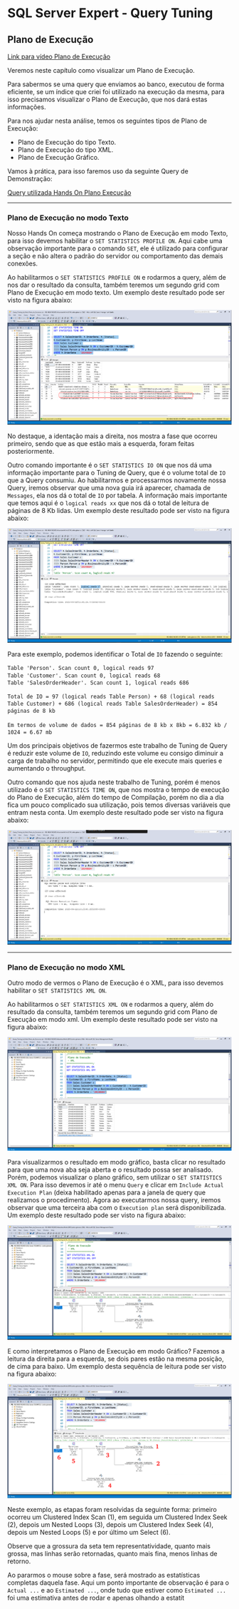 # SQL Server Expert - Query Tuning

## Plano de Execução

[Link para vídeo Plano de Execução](https://youtu.be/kE_2WSTTqoQ?si=QbHVlhyHMCCvurmM)

Veremos neste capítulo como visualizar um Plano de Execução.

Para sabermos se uma query que enviamos ao banco, executou de forma eficiente, se um índice que criei foi utilizado na execução da mesma, para isso precisamos visualizar o Plano de Execução, que nos dará estas informações.

Para nos ajudar nesta análise, temos os seguintes tipos de Plano de Execução:

- Plano de Execução do tipo Texto.
- Plano de Execução do tipo XML.
- Plano de Execução Gráfico.

Vamos à prática, para isso faremos uso da seguinte Query de Demonstração:

[Query utilizada Hands On Plano Execução](src/Query_Tuning_2a_Parte-Plano_de_Execucao.sql)

---

### Plano de Execução no modo Texto

Nosso Hands On começa mostrando o Plano de Execução em modo Texto, para isso devemos habilitar o `SET STATISTICS PROFILE ON`. Aqui cabe uma observação importante para o comando `SET`, ele é utilizado para configurar a seção e não altera o padrão do servidor ou comportamento das demais conexões.

Ao habilitarmos o `SET STATISTICS PROFILE ON` e rodarmos a query, além de nos dar o resultado da consulta, também teremos um segundo grid com Plano de Execução em modo texto. Um exemplo deste resultado pode ser visto na figura abaixo:

![Resultado query com Plano de Execução em modo Texto](images/ResultadoQueryComPlanoDeExecucaoEmModoTexto.png)

No destaque, a identação mais a direita, nos mostra a fase que ocorreu primeiro, sendo que as que estão mais a esquerda, foram feitas posteriormente.

Outro comando importante é o `SET STATISTICS IO ON` que nos dá uma informação importante para o Tuning de Query, que é o volume total de `IO` que a Query consumiu. Ao habilitarmos e processarmos novamente nossa Query, iremos observar que uma nova guia irá aparecer, chamada de `Messages`, ela nos dá o total de `IO` por tabela. A informação mais importante que temos aqui é o `logical reads xx` que nos dá o total de leitura de páginas de 8 Kb lidas. Um exemplo deste resultado pode ser visto na figura abaixo:

![Resultado query com Plano de Execução mostrando IO](images/ResultadoQueryComPlanoDeExecucaoMostrandoIO.png)

Para este exemplo, podemos identificar o Total de `IO` fazendo o seguinte:

```txt
Table 'Person'. Scan count 0, logical reads 97
Table 'Customer'. Scan count 0, logical reads 68
Table 'SalesOrderHeader'. Scan count 1, logical reads 686
```

```text
Total de IO = 97 (logical reads Table Person) + 68 (logical reads Table Customer) + 686 (logical reads Table SalesOrderHeader) = 854 páginas de 8 kb

Em termos de volume de dados = 854 páginas de 8 kb x 8kb = 6.832 kb / 1024 = 6.67 mb
```

Um dos principais objetivos de fazermos este trabalho de Tuning de Query é reduzir este volume de `IO`, reduzindo este volume eu consigo diminuir a carga de trabalho no servidor, permitindo que ele execute mais queries e aumentando o throughput.

Outro comando que nos ajuda neste trabalho de Tuning, porém é menos utilizado é o `SET STATISTICS TIME ON`, que nos mostra o tempo de execução do Plano de Execução, além do tempo de Compilação, porém no dia a dia fica um pouco complicado sua utilização, pois temos diversas variáveis que entram nesta conta. Um exemplo deste resultado pode ser visto na figura abaixo:

![Resultado query com Plano de Execução mostrando Tempo Compilação](images/ResultadoQueryComPlanoDeExecucaoMostrandoTempoCompilacao.png)

---

### Plano de Execução no modo XML

Outro modo de vermos o Plano de Execução é o XML, para isso devemos habilitar o `SET STATISTICS XML ON`.

Ao habilitarmos o `SET STATISTICS XML ON` e rodarmos a query, além do resultado da consulta, também teremos um segundo grid com Plano de Execução em modo xml. Um exemplo deste resultado pode ser visto na figura abaixo:

![Resultado query com Plano de Execução em modo XML](images/ResultadoQueryComPlanoDeExecucaoEmModoXml.png)

Para visualizarmos o resultado em modo gráfico, basta clicar no resultado para que uma nova aba seja aberta e o resultado possa ser analisado. Porém, podemos visualizar o plano gráfico, sem utilizar o `SET STATISTICS XML ON`. Para isso devemos ir até o menu `Query` e clicar em `Include Actual Execution Plan` (deixa habilitado apenas para a janela de query que realizamos o procedimento). Agora ao executarmos nossa query, iremos observar que uma terceira aba com o `Execution plan` será disponibilizada. Um exemplo deste resultado pode ser visto na figura abaixo:

![Resultado query com Include Actual Execution Plan](images/ResultadoQueryComIncludeActualExecutionPlanEmModoXml.png)

E como interpretamos o Plano de Execução em modo Gráfico? Fazemos a leitura da direita para a esquerda, se dois pares estão na mesma posição, de cima para baixo. Um exemplo desta sequência de leitura pode ser visto na figura abaixo:

![Sequência de leitura do Plano de Execução](images/SequenciaDeLeituraDoPlanoExecucao.png)

Neste exemplo, as etapas foram resolvidas da seguinte forma: primeiro ocorreu um Clustered Index Scan (1), em seguida um Clustered Index Seek (2), depois um Nested Loops (3), depois um Clustered Index Seek (4), depois um Nested Loops (5) e por último um Select (6).

Observe que a grossura da seta tem representatividade, quanto mais grossa, mas linhas serão retornadas, quanto mais fina, menos linhas de retorno.

Ao pararmos o mouse sobre a fase, será mostrado as estatísticas completas daquela fase. Aqui um ponto importante de observação é para o `Actual ...` e ao `Estimated ...`, onde tudo que estiver como `Estimated ...` foi uma estimativa antes de rodar e apenas olhando a estatít